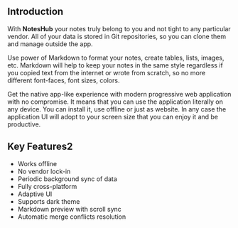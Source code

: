 ## Introduction

With **NotesHub** your notes truly belong to you and not tight to any particular vendor. All of your data is stored in Git repositories, so you can clone them and manage outside the app.

Use power of Markdown to format your notes, create tables, lists, images, etc. Markdown will help to keep your notes in the same style regardless if you copied text from the internet or wrote from scratch, so no more different font-faces, font sizes, colors.

Get the native app-like experience with modern progressive web application with no compromise. It means that you can use the application literally on any device. You can install it, use offline or just as website. In any case the application UI will adopt to your screen size that you can enjoy it and be productive.

## Key Features2

*   Works offline
*   No vendor lock-in
*   Periodic background sync of data
*   Fully cross-platform
*   Adaptive UI
*   Supports dark theme
*   Markdown preview with scroll sync
*   Automatic merge conflicts resolution